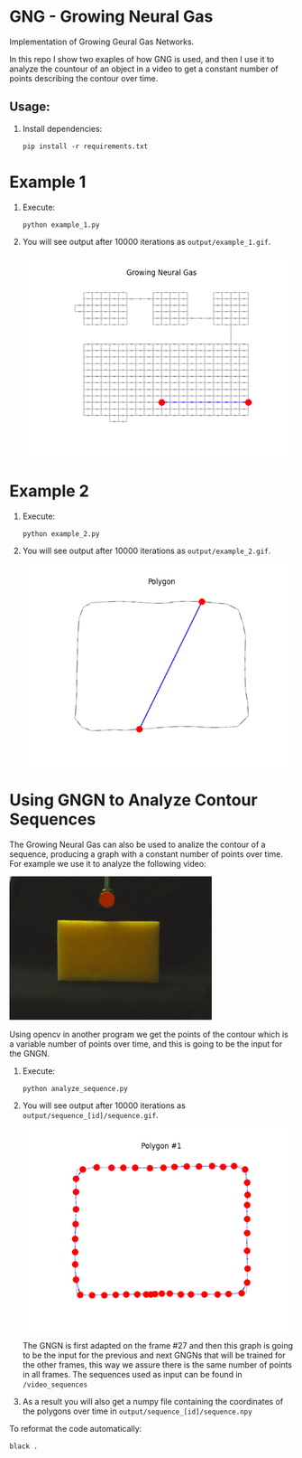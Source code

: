 GNG - Growing Neural Gas
===

Implementation of Growing Geural Gas Networks.

In this repo I show two exaples of how GNG is used, and then I use it to analyze the countour of an object in a video to get a constant number of points describing the contour over time.

Usage:
---

1. Install dependencies:

   ```
   pip install -r requirements.txt
   ```
# Example 1

1. Execute:

   ```
   python example_1.py
   ```

2. You will see output after 10000 iterations as `output/example_1.gif`.

   ![](static/example_1.gif)


# Example 2

1. Execute:

   ```
   python example_2.py
   ```

2. You will see output after 10000 iterations as `output/example_2.gif`.

   ![](static/example_2.gif)


# Using GNGN to Analyze Contour Sequences
The Growing Neural Gas can also be used to analize the contour of a sequence, producing a graph with a constant number of points over time. For example we use it to analyze the following video:

   ![](static/video.gif)

Using opencv in another program we get the points of the contour which is a variable number of points over time, and this is going to be the input for the GNGN.

1. Execute:

   ```
   python analyze_sequence.py
   ```

2. You will see output after 10000 iterations as `output/sequence_[id]/sequence.gif`.

   ![](static/sequence_center.gif)

   The GNGN is first adapted on the frame #27 and then this graph is going to be the input for the previous and next GNGNs that will be trained for the other frames, this way we assure there is the same number of points in all frames.
   The sequences used as input can be found in `/video_sequences`

3. As a result you will also get a numpy file containing the coordinates of the polygons over time in `output/sequence_[id]/sequence.npy`


To reformat the code automatically:

   ```
   black .
   ```